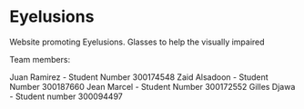# Eyelusions
Website promoting Eyelusions. Glasses to help the visually impaired

Team members:

Juan Ramirez - Student Number 300174548
Zaid Alsadoon - Student Number 300187660
Jean Marcel - Student Number 300172552 
Gilles Djawa - Student number 300094497
